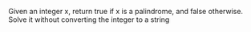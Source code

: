 Given an integer x, return true if x is a palindrome, and false otherwise.
Solve it without converting the integer to a string